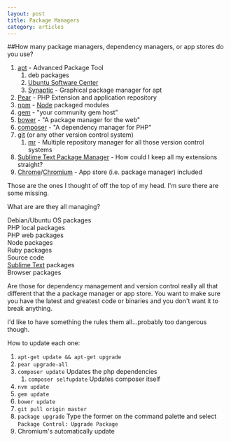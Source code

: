 ```yaml
---
layout: post
title: Package Managers
category: articles
---
```


##How many package managers, dependency managers, or app stores do you use?

1. [apt](apt-get.org) - Advanced Package Tool
	1. deb packages
	1. [Ubuntu Software Center](apps.ubunut.com)
	1. [Synaptic](nongnu.org/synaptic) - Graphical package manager for apt
1. [Pear](pear.php.net) - PHP Extension and application repository
1. [npm](npmjs.org) - [Node](nodejs.org) packaged modules
1. [gem](rubygems.org) - "your community gem host"
1. [bower](bower.io) - "A package manager for the web"
1. [composer](getcomposer.org) - "A dependency manager for PHP"
1. [git](gitscm.com) (or any other version control system)
	1. [mr](myrepos.branchable.com) - Multiple repository manager for all those version control systems
1. [Sublime Text Package Manager](sublime.wbond.net) - How could I keep all my extensions straight?
1. [Chrome](google.com/chrome)/[Chromium](chromium.org) - App store (i.e. package manager) included

Those are the ones I thought of off the top of my head. I'm sure there are some missing.

What are are they all managing?
  
Debian/Ubuntu OS packages  
PHP local packages  
PHP web packages  
Node packages  
Ruby packages  
Source code  
[Sublime Text](sublimetext.com) packages  
Browser packages

Are those for dependency management and version control really all that different that the a package manager or app store. You want to make sure you have the latest and greatest code or binaries and you don't want it to break anything.

I'd like to have something the rules them all...probably too dangerous though.

How to update each one:

1. ```apt-get update && apt-get upgrade```
2. ```pear upgrade-all```
3. ```composer update``` Updates the php dependencies
    1. ```composer selfupdate``` Updates composer itself
4. ```nvm update```
5. ```gem update```
6. ```bower update```
7. ```git pull origin master```
8. ```package upgrade``` Type the former on the command palette and select ```Package Control: Upgrade Package```
9. Chromium's automatically update

